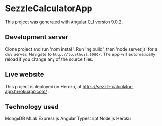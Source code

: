 # SezzleCalculatorApp

This project was generated with [Angular CLI](https://github.com/angular/angular-cli) version 9.0.2.

## Development server

Clone project and run 'npm install'. Run 'ng build', then 'node server.js' for a dev server. Navigate to `http://localhost:8080/`. The app will automatically reload if you change any of the source files.

## Live website

This project is deployed on Heroku, at https://sezzle-calculator-app.herokuapp.com/ .

## Technology used

MongoDB
MLab
Express.js
Angular
Typescript
Node.js
Heroku


